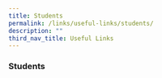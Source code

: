 ```yaml
---
title: Students
permalink: /links/useful-links/students/
description: ""
third_nav_title: Useful Links
---
```

### **Students**
